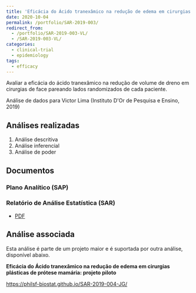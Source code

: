 ```yaml
---
title: 'Eficácia do Ácido tranexâmico na redução de edema em cirurgias plásticas de face: projeto piloto'
date: 2020-10-04
permalink: /portfolio/SAR-2019-003/
redirect_from:
  - /portfolio/SAR-2019-003-VL/
  - /SAR-2019-003-VL/
categories:
  - clinical-trial
  - epidemiology
tags:
  - efficacy
---
```


Avaliar a eficácia do ácido tranexâmico na redução de volume de dreno em cirurgias de face pareando lados randomizados de cada paciente.

Análise de dados para Victor Lima (Instituto D'Or de Pesquisa e Ensino, 2019)

## Análises realizadas

1. Análise descritiva
1. Análise inferencial
1. Análise de poder

## Documentos

### Plano Analítico (SAP)

<!-- - [PDF][sap] -->

### Relatório de Análise Estatística (SAR)

- [PDF][sar]

## Análise associada

Esta análise é parte de um projeto maior e é suportada por outra análise, disponível abaixo.

**Eficácia do Ácido tranexâmico na redução de edema em cirurgias plásticas de prótese mamária: projeto piloto**

<https://philsf-biostat.github.io/SAR-2019-004-JG/>

<!-- --- -->

[sap]: /files/SAP-2019-003-VL-v01.pdf

[sar]: /files/SAR-2019-003-VL-v01.pdf
